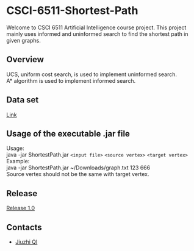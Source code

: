 # CSCI-6511-Shortest-Path
Welcome to CSCI 6511 Artificial Intelligence course project. 
This project mainly uses informed and uninformed search to find the shortest path in given graphs.  

## Overview
UCS, uniform cost search, is used to implement uninformed search.  
A* algorithm is used to implement informed search.
  
## Data set
[Link](https://github.com/jzhzj/CSCI-6511-Shortest-Path/tree/master/data/graphs)  

## Usage of the executable .jar file
Usage:  
java -jar ShortestPath.jar `<input file>` `<source vertex>` `<target vertex>`  
Example:  
java -jar ShortestPath.jar ~/Downloads/graph.txt 123 666  
Source vertex should not be the same with target vertex.  

## Release
[Release 1.0](https://github.com/jzhzj/CSCI-6511-Shortest-Path/releases)  

## Contacts  
- [Jiuzhi QI](mailto:qijiuzhi@gmail.com)
